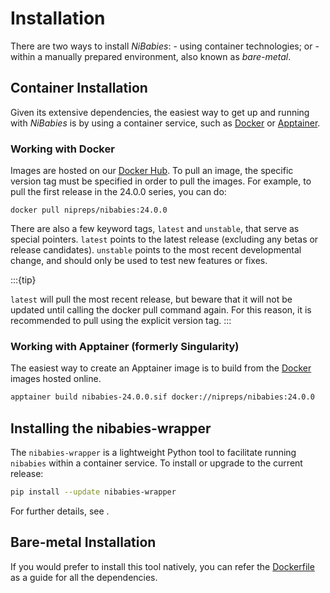 # Installation

There are two ways to install *NiBabies*:
    - using container technologies; or
    - within a manually prepared environment, also known as *bare-metal*.

## Container Installation

Given its extensive dependencies, the easiest way to get up and running with *NiBabies* is by using a container service, such as [Docker](https://www.docker.com/get-started) or [Apptainer](https://apptainer.org/).

### Working with Docker

Images are hosted on our [Docker Hub](https://hub.docker.com/r/nipreps/nibabies).
To pull an image, the specific version tag must be specified in order to pull the images.
For example, to pull the first release in the 24.0.0 series, you can do:

```shell
docker pull nipreps/nibabies:24.0.0
```

There are also a few keyword tags, `latest` and `unstable`, that serve as special pointers.
`latest` points to the latest release (excluding any betas or release candidates).
`unstable` points to the most recent developmental change, and should only be used to test new features or fixes.

:::{tip}

`latest` will pull the most recent release, but beware that it will not be updated until calling the docker pull command again. For this reason, it is recommended to pull using the explicit version tag.
:::

### Working with Apptainer (formerly Singularity)

The easiest way to create an Apptainer image is to build from the [Docker](#working-with-docker) images hosted online.

```bash
apptainer build nibabies-24.0.0.sif docker://nipreps/nibabies:24.0.0
```

## Installing the nibabies-wrapper

The `nibabies-wrapper` is a lightweight Python tool to facilitate running `nibabies` within a container service.
To install or upgrade to the current release:

```bash
pip install --update nibabies-wrapper
```

For further details, see [](usage.md#using-the-nibabies-wrapper).

## Bare-metal Installation

If you would prefer to install this tool natively, you can refer the [Dockerfile](https://github.com/nipreps/nibabies/blob/master/Dockerfile) as a guide for all the dependencies.
